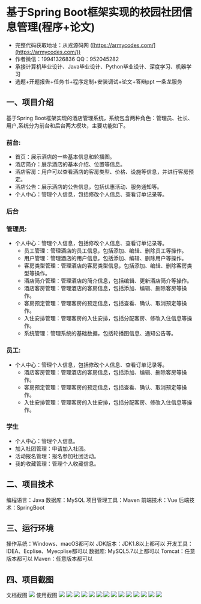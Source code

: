 基于Spring Boot框架实现的校园社团信息管理(程序+论文)
=
- 完整代码获取地址：从戎源码网 ([https://armycodes.com/](https://armycodes.com/))
- 作者微信：19941326836  QQ：952045282 
- 承接计算机毕业设计、Java毕业设计、Python毕业设计、深度学习、机器学习
- 选题+开题报告+任务书+程序定制+安装调试+论文+答辩ppt 一条龙服务

一、项目介绍
---
基于Spring Boot框架实现的酒店管理系统，系统包含两种角色：管理员、社长、用户,系统分为前台和后台两大模块，主要功能如下。

### 前台:
- 首页：展示酒店的一些基本信息和轮播图。
- 酒店简介：展示酒店的基本介绍、位置等信息。
- 酒店客房：用户可以查看酒店的客房类型、价格、设施等信息，并进行客房预定。
- 酒店公告：展示酒店的公告信息，包括优惠活动、服务通知等。
- 个人中心：管理个人信息，包括修改个人信息、查看订单记录等。

 
### 后台
### 管理员:
  - 个人中心：管理个人信息，包括修改个人信息、查看订单记录等。
    - 员工管理：管理酒店的员工信息，包括添加、编辑、删除员工等操作。
    - 用户管理：管理酒店的用户信息，包括添加、编辑、删除用户等操作。
    - 客房类型管理：管理酒店的客房类型信息，包括添加、编辑、删除客房类型等操作。
    - 酒店简介管理：管理酒店的简介信息，包括编辑、更新酒店简介等操作。
    - 酒店客房管理：管理酒店的客房信息，包括添加、编辑、删除客房等操作。
    - 客房预定管理：管理客房的预定信息，包括查看、确认、取消预定等操作。
    - 入住安排管理：管理客房的入住安排，包括分配客房、修改入住信息等操作。
    - 系统管理：管理系统的基础数据，包括轮播图信息、通知公告等。
### 员工:
  - 个人中心：管理个人信息，包括修改个人信息、查看订单记录等。
    - 酒店客房管理：管理酒店的客房信息，包括添加、编辑、删除客房等操作。
    - 客房预定管理：管理客房的预定信息，包括查看、确认、取消预定等操作。
    - 入住安排管理：管理客房的入住安排，包括分配客房、修改入住信息等操作。

### 学生
- 个人中心：管理个人信息。
- 加入社团管理：申请加入社团。
- 活动报名管理：报名参加社团活动。
- 我的收藏管理：管理个人收藏信息。

  
二、项目技术
---
编程语言：Java
数据库：MySQL
项目管理工具：Maven
前端技术：Vue
后端技术：SpringBoot

三、运行环境
---
操作系统：Windows、macOS都可以
JDK版本：JDK1.8以上都可以
开发工具：IDEA、Ecplise、Myecplise都可以
数据库: MySQL5.7以上都可以
Tomcat：任意版本都可以
Maven：任意版本都可以

四、项目截图
---
文档截图
![](limage/2.png)
使用截图
![](image/1.png)
![](image/2.png)
![](image/3.png)
![](image/4.png)
![](image/5.png)
![](image/6.png)
![](image/7.png)
![](image/8.png)
![](image/9.png)
![](image/10.png)
![](image/11.png)
![](image/12.png)
![](image/13.png)
![](image/14.png)

